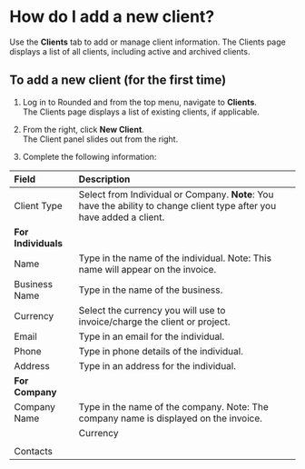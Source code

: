 # How do I add a new client?

Use the **Clients** tab to add or manage client information. The Clients page displays a list of all clients, including active and archived clients.

## To add a new client \(for the first time\)

1. Log in to Rounded and from the top menu, navigate to **Clients**.  
   The Clients page displays a list of existing clients, if applicable.

2. From the right, click **New Client**.  
   The Client panel slides out from the right.

3. Complete the following information:

| Field | Description |
| :--- | :--- |
| Client Type | Select from Individual or Company. **Note**: You have the ability to change client type after you have added a client. |
| **For Individuals** |  |
| Name | Type in the name of the individual. Note: This name will appear on the invoice. |
| Business Name | Type in the name of the business. |
| Currency | Select the currency you will use to invoice/charge the client or project. |
| Email | Type in an email for the individual. |
| Phone | Type in phone details of the individual. |
| Address | Type in an address for the individual. |
| **For Company** |  |
| Company Name | Type in the name of the company. Note: The company name is displayed on the invoice. |
|  | Currency |
|  |  |
| Contacts |  |



